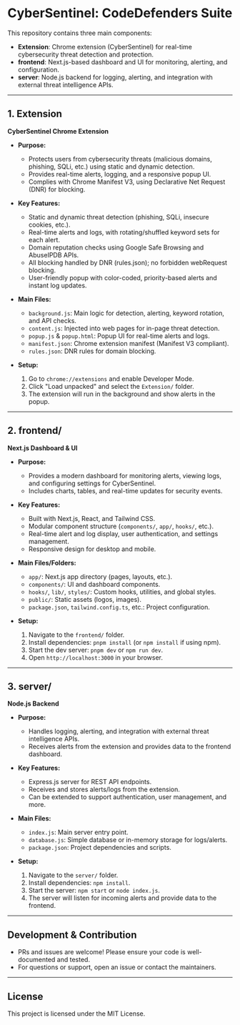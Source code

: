 # CyberSentinel: CodeDefenders Suite

This repository contains three main components:

- **Extension**: Chrome extension (CyberSentinel) for real-time cybersecurity threat detection and protection.
- **frontend**: Next.js-based dashboard and UI for monitoring, alerting, and configuration.
- **server**: Node.js backend for logging, alerting, and integration with external threat intelligence APIs.

---

## 1. Extension

**CyberSentinel Chrome Extension**

- **Purpose:**
  - Protects users from cybersecurity threats (malicious domains, phishing, SQLi, etc.) using static and dynamic detection.
  - Provides real-time alerts, logging, and a responsive popup UI.
  - Complies with Chrome Manifest V3, using Declarative Net Request (DNR) for blocking.

- **Key Features:**
  - Static and dynamic threat detection (phishing, SQLi, insecure cookies, etc.).
  - Real-time alerts and logs, with rotating/shuffled keyword sets for each alert.
  - Domain reputation checks using Google Safe Browsing and AbuseIPDB APIs.
  - All blocking handled by DNR (rules.json); no forbidden webRequest blocking.
  - User-friendly popup with color-coded, priority-based alerts and instant log updates.

- **Main Files:**
  - `background.js`: Main logic for detection, alerting, keyword rotation, and API checks.
  - `content.js`: Injected into web pages for in-page threat detection.
  - `popup.js` & `popup.html`: Popup UI for real-time alerts and logs.
  - `manifest.json`: Chrome extension manifest (Manifest V3 compliant).
  - `rules.json`: DNR rules for domain blocking.

- **Setup:**
  1. Go to `chrome://extensions` and enable Developer Mode.
  2. Click "Load unpacked" and select the `Extension/` folder.
  3. The extension will run in the background and show alerts in the popup.

---

## 2. frontend/

**Next.js Dashboard & UI**

- **Purpose:**
  - Provides a modern dashboard for monitoring alerts, viewing logs, and configuring settings for CyberSentinel.
  - Includes charts, tables, and real-time updates for security events.

- **Key Features:**
  - Built with Next.js, React, and Tailwind CSS.
  - Modular component structure (`components/`, `app/`, `hooks/`, etc.).
  - Real-time alert and log display, user authentication, and settings management.
  - Responsive design for desktop and mobile.

- **Main Files/Folders:**
  - `app/`: Next.js app directory (pages, layouts, etc.).
  - `components/`: UI and dashboard components.
  - `hooks/`, `lib/`, `styles/`: Custom hooks, utilities, and global styles.
  - `public/`: Static assets (logos, images).
  - `package.json`, `tailwind.config.ts`, etc.: Project configuration.

- **Setup:**
  1. Navigate to the `frontend/` folder.
  2. Install dependencies: `pnpm install` (or `npm install` if using npm).
  3. Start the dev server: `pnpm dev` or `npm run dev`.
  4. Open `http://localhost:3000` in your browser.

---

## 3. server/

**Node.js Backend**

- **Purpose:**
  - Handles logging, alerting, and integration with external threat intelligence APIs.
  - Receives alerts from the extension and provides data to the frontend dashboard.

- **Key Features:**
  - Express.js server for REST API endpoints.
  - Receives and stores alerts/logs from the extension.
  - Can be extended to support authentication, user management, and more.

- **Main Files:**
  - `index.js`: Main server entry point.
  - `database.js`: Simple database or in-memory storage for logs/alerts.
  - `package.json`: Project dependencies and scripts.

- **Setup:**
  1. Navigate to the `server/` folder.
  2. Install dependencies: `npm install`.
  3. Start the server: `npm start` or `node index.js`.
  4. The server will listen for incoming alerts and provide data to the frontend.

---

## Development & Contribution

- PRs and issues are welcome! Please ensure your code is well-documented and tested.
- For questions or support, open an issue or contact the maintainers.

---

## License

This project is licensed under the MIT License.
